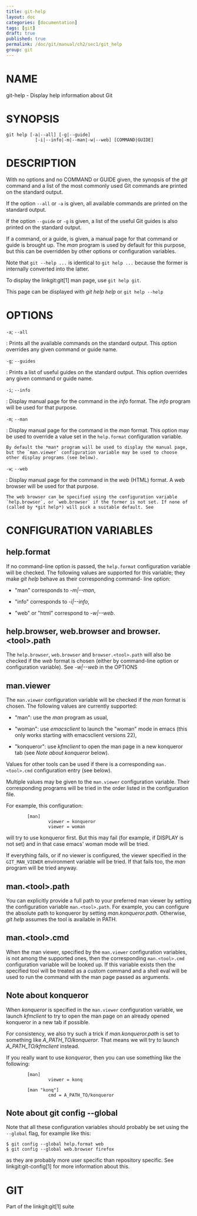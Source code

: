 ```yaml
---
title: git-help
layout: doc
categories: [documentation]
tags: [git]
draft: true
published: true
permalink: /doc/git/manual/ch2/sec1/git_help
group: git
---
```


NAME
====

git-help - Display help information about Git

SYNOPSIS
========

    git help [-a|--all] [-g|--guide]
               [-i|--info|-m|--man|-w|--web] [COMMAND|GUIDE]

DESCRIPTION
===========

With no options and no COMMAND or GUIDE given, the synopsis of the *git* command and a list of the most commonly used Git commands are printed on the standard output.

If the option `--all` or `-a` is given, all available commands are printed on the standard output.

If the option `--guide` or `-g` is given, a list of the useful Git guides is also printed on the standard output.

If a command, or a guide, is given, a manual page for that command or guide is brought up. The *man* program is used by default for this purpose, but this can be overridden by other options or configuration variables.

Note that `git --help ...` is identical to `git help ...` because the former is internally converted into the latter.

To display the linkgit:git\[1\] man page, use `git help git`.

This page can be displayed with *git help help* or `git help --help`

OPTIONS
=======

`-a`; `--all`

:   Prints all the available commands on the standard output. This option overrides any given command or guide name.

`-g`; `--guides`

:   Prints a list of useful guides on the standard output. This option overrides any given command or guide name.

`-i`; `--info`

:   Display manual page for the command in the *info* format. The *info* program will be used for that purpose.

`-m`; `--man`

:   Display manual page for the command in the *man* format. This option may be used to override a value set in the `help.format` configuration variable.

    By default the *man* program will be used to display the manual page, but the `man.viewer` configuration variable may be used to choose other display programs (see below).

`-w`; `--web`

:   Display manual page for the command in the *web* (HTML) format. A web browser will be used for that purpose.

    The web browser can be specified using the configuration variable `help.browser`, or `web.browser` if the former is not set. If none of (called by *git help*) will pick a suitable default. See

CONFIGURATION VARIABLES
=======================

help.format
-----------

If no command-line option is passed, the `help.format` configuration variable will be checked. The following values are supported for this variable; they make *git help* behave as their corresponding command- line option:

-   "man" corresponds to *-m|--man*,

-   "info" corresponds to *-i|--info*,

-   "web" or "html" correspond to *-w|--web*.

help.browser, web.browser and browser.&lt;tool&gt;.path
-------------------------------------------------------

The `help.browser`, `web.browser` and `browser.<tool>.path` will also be checked if the *web* format is chosen (either by command-line option or configuration variable). See *-w|--web* in the OPTIONS

man.viewer
----------

The `man.viewer` configuration variable will be checked if the *man* format is chosen. The following values are currently supported:

-   "man": use the *man* program as usual,

-   "woman": use *emacsclient* to launch the "woman" mode in emacs (this only works starting with emacsclient versions 22),

-   "konqueror": use *kfmclient* to open the man page in a new konqueror tab (see *Note about konqueror* below).

Values for other tools can be used if there is a corresponding `man.<tool>.cmd` configuration entry (see below).

Multiple values may be given to the `man.viewer` configuration variable. Their corresponding programs will be tried in the order listed in the configuration file.

For example, this configuration:

            [man]
                    viewer = konqueror
                    viewer = woman

will try to use konqueror first. But this may fail (for example, if DISPLAY is not set) and in that case emacs' woman mode will be tried.

If everything fails, or if no viewer is configured, the viewer specified in the `GIT_MAN_VIEWER` environment variable will be tried. If that fails too, the *man* program will be tried anyway.

man.&lt;tool&gt;.path
---------------------

You can explicitly provide a full path to your preferred man viewer by setting the configuration variable `man.<tool>.path`. For example, you can configure the absolute path to konqueror by setting *man.konqueror.path*. Otherwise, *git help* assumes the tool is available in PATH.

man.&lt;tool&gt;.cmd
--------------------

When the man viewer, specified by the `man.viewer` configuration variables, is not among the supported ones, then the corresponding `man.<tool>.cmd` configuration variable will be looked up. If this variable exists then the specified tool will be treated as a custom command and a shell eval will be used to run the command with the man page passed as arguments.

Note about konqueror
--------------------

When *konqueror* is specified in the `man.viewer` configuration variable, we launch *kfmclient* to try to open the man page on an already opened konqueror in a new tab if possible.

For consistency, we also try such a trick if *man.konqueror.path* is set to something like *A\_PATH\_TO/konqueror*. That means we will try to launch *A\_PATH\_TO/kfmclient* instead.

If you really want to use *konqueror*, then you can use something like the following:

            [man]
                    viewer = konq

            [man "konq"]
                    cmd = A_PATH_TO/konqueror

Note about git config --global
------------------------------

Note that all these configuration variables should probably be set using the `--global` flag, for example like this:

    $ git config --global help.format web
    $ git config --global web.browser firefox

as they are probably more user specific than repository specific. See linkgit:git-config\[1\] for more information about this.

GIT
===

Part of the linkgit:git\[1\] suite
